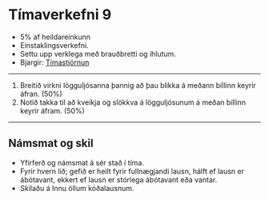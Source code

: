 # Tímaverkefni 9

- 5% af heildareinkunn
- Einstaklingsverkefni.
- Settu upp verklega með brauðbretti og íhlutum.
- Bjargir: [Tímastjórnun](https://github.com/VESM2VT/arduino/wiki/T%C3%ADmastj%C3%B3rnun)

---

1. Breitið virkni lögguljósanna þannig að þau blikka á meðann bíllinn keyrir áfran. (50%)
1. Notið takka til að kveikja og slökkva á lögguljósunum á meðan bíllinn keyrir áfram. (50%)

<!--
1. Látið fjarlægðarskynjarann stjórna stoppi og láta bílinn finna bestu leið.
-->

---

## Námsmat og skil
- Yfirferð og námsmat á sér stað í tíma. 
- Fyrir hvern lið; gefið er heilt fyrir fullnægjandi lausn, hálft ef lausn er ábótavant, ekkert ef lausn er stórlega ábótavant eða vantar. 
- Skilaðu á Innu öllum kóðalausnum.
